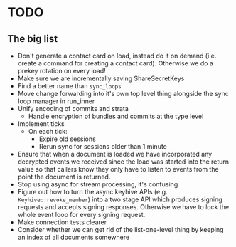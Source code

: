# TODO



## The big list

* Don't generate a contact card on load, instead do it on demand (i.e. create a command for creating a contact card). Otherwise we do a prekey rotation on every load!
* Make sure we are incrementally saving ShareSecretKeys
* Find a better name than `sync_loops`
* Move change forwarding into it's own top level thing alongside the sync loop manager in run_inner
* Unify encoding of commits and strata
  * Handle encryption of bundles and commits at the type level
* Implement ticks
  * On each tick:
    * Expire old sessions
    * Rerun sync for sessions older than 1 minute
* Ensure that when a document is loaded we have incorporated any decrypted
events we received since the load was started into the return value so that
callers know they only have to listen to events from the point the document is
returned.
* Stop using async for stream processing, it's confusing
* Figure out how to turn the async keyhive APIs (e.g. `Keyhive::revoke_member`) into a two stage API which produces signing requests and accepts signing responses. Otherwise we have to lock the whole event loop for every signing request.
* Make connection tests clearer
* Consider whether we can get rid of the list-one-level thing by keeping an index of all documents somewhere
